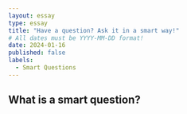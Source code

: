 ```yaml
---
layout: essay
type: essay
title: "Have a question? Ask it in a smart way!"
# All dates must be YYYY-MM-DD format!
date: 2024-01-16
published: false
labels:
  - Smart Questions
---
```

## What is a smart question?
